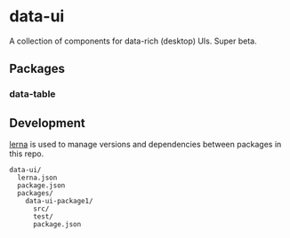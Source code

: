 # data-ui
A collection of components for data-rich (desktop) UIs. Super beta.

## Packages

### data-table

## Development
[lerna](https://github.com/lerna/lerna/) is used to manage versions and dependencies between
packages in this repo.

```
data-ui/
  lerna.json
  package.json
  packages/
    data-ui-package1/
      src/
      test/
      package.json
```

